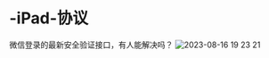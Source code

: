 # -iPad-协议
微信登录的最新安全验证接口，有人能解决吗？
![2023-08-16 19 23 21](https://github.com/h0071234/-iPad-/assets/142403540/a5c61709-e90e-45dd-8fa6-014a947c5ddc)
